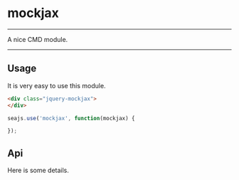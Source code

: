# mockjax

---

A nice CMD module.

---

## Usage

It is very easy to use this module.

````html
<div class="jquery-mockjax">
</div>
````

```javascript
seajs.use('mockjax', function(mockjax) {

});
```

## Api

Here is some details.
